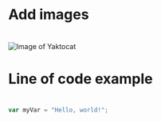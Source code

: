 # Add images <h1>
![Image of Yaktocat](https://octodex.github.com/images/yaktocat.png)

# Line of code example <h1>
``` javascript
var myVar = "Hello, world!";
```
